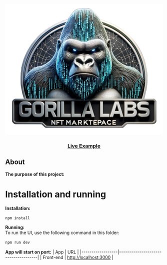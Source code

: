 [![Live Example](https://github.com/elarsaks/gorilla-labs/blob/main/client/public/assets/logo.png)](https://gorilla-labs-sandbox.org/)

<h3 align="center">
  <a href="https://gorilla-labs-sandbox.org/">Live Example</a>
</h3>


## About  
**The purpose of this project:**



# Installation and running



**Installation:**  

```bash
npm install
```

**Running:**  
To run the UI, use the following command in this folder:
```bash
npm run dev
```

**App will start on port:**
| App              | URL                                 |
|------------------|-------------------------------------|
| Front-end | [http://localhost:3000](http://localhost:3000) |






